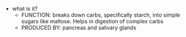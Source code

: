  * what is it?
    * FUNCTION: breaks down carbs, specifically starch, into simple sugars like maltose. Helps in digestion of complex carbs
    * PRODUCED BY: pancreas and salivary glands